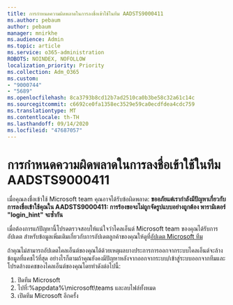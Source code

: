 ```yaml
---
title: การกำหนดความผิดพลาดในการลงชื่อเข้าใช้ในทีม AADSTS9000411
ms.author: pebaum
author: pebaum
manager: mnirkhe
ms.audience: Admin
ms.topic: article
ms.service: o365-administration
ROBOTS: NOINDEX, NOFOLLOW
localization_priority: Priority
ms.collection: Adm_O365
ms.custom:
- "9000744"
- "5689"
ms.openlocfilehash: 8ca3793b8cd12b7ad2510ca0b3be58c32a61c14c
ms.sourcegitcommit: c6692ce0fa1358ec3529e59ca0ecdfdea4cdc759
ms.translationtype: MT
ms.contentlocale: th-TH
ms.lasthandoff: 09/14/2020
ms.locfileid: "47687057"
---
```

# <a name="addressing-teams-sign-in-error-aadsts9000411"></a>การกำหนดความผิดพลาดในการลงชื่อเข้าใช้ในทีม AADSTS9000411

เมื่อคุณลงชื่อเข้าใช้ Microsoft team คุณอาจได้รับข้อผิดพลาด: **ขออภัยแต่เรากำลังมีปัญหาเกี่ยวกับการลงชื่อเข้าใช้คุณใน AADSTS9000411: การร้องขอจะไม่ถูกจัดรูปแบบอย่างถูกต้อง พารามิเตอร์ "login_hint" จะซ้ำกัน**

เมื่อต้องการแก้ปัญหานี้โปรดตรวจสอบให้แน่ใจว่าไคลเอ็นต์ Microsoft team ของคุณได้รับการอัปเดต สำหรับข้อมูลเพิ่มเติมเกี่ยวกับการอัปเดตลูกค้าของคุณให้ดูที่[อัปเดต Microsoft ทีม](https://support.office.com/article/Update-Microsoft-Teams-535a8e4b-45f0-4f6c-8b3d-91bca7a51db1)

ถ้าคุณไม่สามารถอัปเดตไคลเอ็นต์ของคุณได้ด้วยเหตุผลบางประการการออกจากระบบไคลเอ็นต์จะล้างข้อมูลที่แคชไว้ที่สุด อย่างไรก็ตามถ้าคุณยังคงมีปัญหาหลังจากออกจากระบบ/เข้าสู่ระบบออกจากทีมและโปรดล้างแคชของไคลเอ็นต์ของคุณโดยทำดังต่อไปนี้:
1. ปิดทีม Microsoft
2. ไปที่:%appdata%\microsoft\teams และลบไฟล์ทั้งหมด
3. เปิดทีม Microsoft อีกครั้ง
